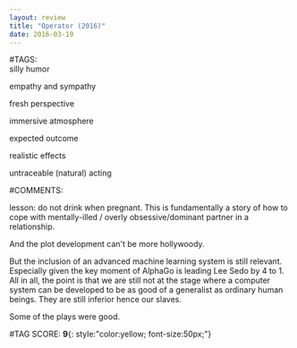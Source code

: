 ```yaml
---  
layout: review  
title: "Operator (2016)"  
date: 2016-03-19  
---  
```

  
#TAGS:  
silly humor  
  
empathy and sympathy  
  
fresh perspective  
  
immersive atmosphere  
  
expected outcome  
  
realistic effects  
  
untraceable (natural) acting  
  
#COMMENTS:  
  
lesson: do not drink when pregnant. This is fundamentally a story of how to cope with mentally-illed / overly obsessive/dominant partner in a relationship.  
  
And the plot development can't be more hollywoody.  
  
But the inclusion of an advanced machine learning system is still relevant. Especially given the key moment of AlphaGo is leading Lee Sedo by 4 to 1. All in all, the point is that we are still not at the stage where a computer system can be developed to be as good of a generalist as ordinary human beings. They are still inferior hence our slaves.  
  
Some of the plays were good.  
  
  
  
  
  
#TAG SCORE: **9**{: style:"color:yellow; font-size:50px;"}  
